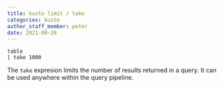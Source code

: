 ```yaml
---
title: kusto limit / take
categories: kusto
author_staff_member: peter
date: 2021-09-26
---
```



```kusto
table
| take 1000

```

The `take` expresion limits the number of results returned in a query. It can be used anywhere within the query pipeline.